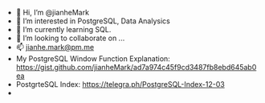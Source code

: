 - 👋 Hi, I’m @jianheMark
- 👀 I’m interested in PostgreSQL, Data Analysics
- 🌱 I’m currently learning SQL. 
- 💞️ I’m looking to collaborate on ...
- 📫 jianhe.mark@pm.me
- My PostgreSQL Window Function Explanation: https://gist.github.com/jianheMark/ad7a974c45f9cd3487fb8ebd645ab0ea
- PostgrteSQL Index: https://telegra.ph/PostgreSQL-Index-12-03
- 

<!---
jianheMark/jianheMark is a ✨ special ✨ repository because its `README.md` (this file) appears on your GitHub profile.
You can click the Preview link to take a look at your changes.
--->
